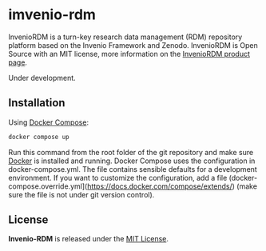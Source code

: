 # imvenio-rdm

InvenioRDM is a turn-key research data management (RDM) repository platform based on the Invenio Framework and Zenodo. InvenioRDM is Open Source with an MIT license, more information on the [InvenioRDM product page](https://inveniosoftware.org/products/rdm/).

Under development.

## Installation
Using [Docker Compose](https://docs.docker.com/compose/):

```bash
docker compose up
```

Run this command from the root folder of the git repository and make sure [Docker](https://docs.docker.com/) is installed and running. Docker Compose uses the configuration in docker-compose.yml. The file contains sensible defaults for a development environment. If you want to customize the configuration, add a file (docker-compose.override.yml](https://docs.docker.com/compose/extends/) (make sure the file is not under git version control).

## License

**Invenio-RDM** is released under the [MIT License](https://github.com/front-matter/invenio-rdm/blob/main/LICENSE).